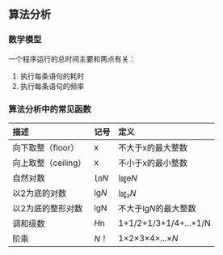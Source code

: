 ## 算法分析

### 数学模型 ###

一个程序运行的总时间主要和两点有关：

1. 执行每条语句的耗时
2. 执行每条语句的频率

### 算法分析中的常见函数 ###

描述|记号|定义
:---|:---|:---
向下取整（floor）| x |不大于x的最大整数
向上取整（ceiling）| x |不小于x的最小整数
自然对数|㏑*N*|㏒e*N*
以2为底的对数|lg*N*|㏒₂*N*
以2为底的整形对数| lgN |不大于lg*N*的最大整数
调和级数|*H*n|1+1/2+1/3+1/4+...+1/N
阶乘|*N*！|1×2×3×4×...×*N*